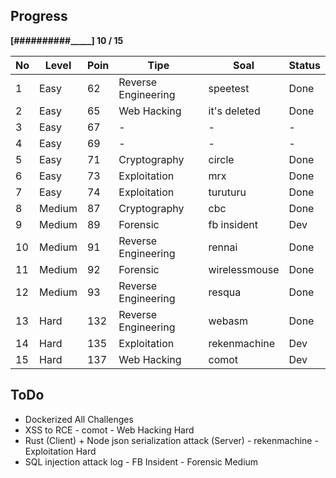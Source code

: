 Progress
--------
**[##########_____] 10 / 15**


No | Level     | Poin  | Tipe                   | Soal          | Status
---|-----------|-------|------------------------|---------------|-------
1  | Easy      | 62    |   Reverse Engineering  | speetest      | Done 
2  | Easy      | 65    |   Web Hacking          | it's deleted  | Done
3  | Easy      | 67    |   -                    | -             | -
4  | Easy      | 69    |   -                    | -             | -
5  | Easy      | 71    |   Cryptography         | circle        | Done
6  | Easy      | 73    |   Exploitation         | mrx           | Done
7  | Easy      | 74    |   Exploitation         | turuturu      | Done
8  | Medium    | 87    |   Cryptography         | cbc           | Done
9  | Medium    | 89    |   Forensic             | fb insident   | Dev
10 | Medium    | 91    |   Reverse Engineering  | rennai        | Done
11 | Medium    | 92    |   Forensic             | wirelessmouse | Done
12 | Medium    | 93    |   Reverse Engineering  | resqua        | Done
13 | Hard      | 132   |   Reverse Engineering  | webasm        | Done
14 | Hard      | 135   |   Exploitation         | rekenmachine  | Dev
15 | Hard      | 137   |   Web Hacking          | comot         | Dev

ToDo
--------
- Dockerized All Challenges
- XSS to RCE - comot - Web Hacking Hard
- Rust (Client) + Node json serialization attack (Server) - rekenmachine - Exploitation Hard
- SQL injection attack log - FB Insident - Forensic Medium

